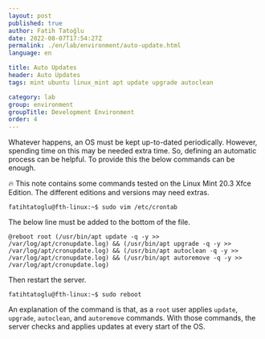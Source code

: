 ```yaml
---
layout: post
published: true
author: Fatih Tatoğlu
date: 2022-08-07T17:54:27Z
permalink: ./en/lab/environment/auto-update.html
language: en

title: Auto Updates
header: Auto Updates
tags: mint ubuntu linux_mint apt update upgrade autoclean

category: lab
group: environment
groupTitle: Development Environment
order: 4
---
```


Whatever happens, an OS must be kept up-to-dated periodically. However, spending time on this may be needed extra time. So, defining an automatic process can be helpful. To provide this the below commands can be enough.

🔥 This note contains some commands tested on the Linux Mint 20.3 Xfce Edition. The different editions and versions may need extras.

```shell
fatihtatoglu@fth-linux:~$ sudo vim /etc/crontab
```

The below line must be added to the bottom of the file.

```nestedtext
@reboot root (/usr/bin/apt update -q -y >> /var/log/apt/cronupdate.log) && (/usr/bin/apt upgrade -q -y >> /var/log/apt/cronupdate.log) && (/usr/bin/apt autoclean -q -y >> /var/log/apt/cronupdate.log) && (/usr/bin/apt autoremove -q -y >> /var/log/apt/cronupdate.log)
```

Then restart the server.

```shell
fatihtatoglu@fth-linux:~$ sudo reboot
```

An explanation of the command is that, as a `root` user applies `update`, `upgrade`, `autoclean`, and `autoremove` commands. With those commands, the server checks and applies updates at every start of the OS.
